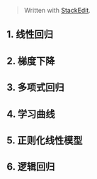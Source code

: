 


> Written with [StackEdit](https://stackedit.io/).

## 1. 线性回归


## 2. 梯度下降


## 3. 多项式回归


## 4. 学习曲线


## 5. 正则化线性模型


## 6. 逻辑回归

<!--stackedit_data:
eyJoaXN0b3J5IjpbLTExMDM2MzI4NV19
-->